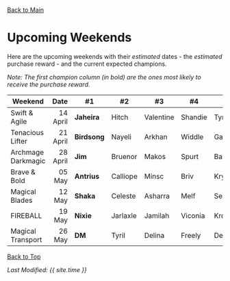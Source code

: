 [Back to Main](index.md)

# Upcoming Weekends

Here are the upcoming weekends with their *estimated* dates - the *estimated* purchase reward - and the current expected champions.

*Note: The first champion column (in bold) are the ones most likely to receive the purchase reward.*

| Weekend | Date | #1 | #2 | #3 | #4 | #5 | Reward |
|---|--:|---|---|---|---|---|---|
| Swift & Agile | 14 April | **Jaheira** | Hitch | Valentine | Shandie | Tyril | [Feats](feats.md) |
| Tenacious Lifter | 21 April | **Birdsong** | Nayeli | Arkhan | Widdle | Gazrick | [Feats](feats.md) |
| Archmage Darkmagic | 28 April | **Jim** | Bruenor | Makos | Spurt | Barrowin | Golden Epic |
| Brave & Bold | 05 May | **Antrius** | Calliope | Minsc | Briv | Krydle | Golden Epic |
| Magical Blades | 12 May | **Shaka** | Celeste | Asharra | Melf | Sentry | Golden Epic |
| FIREBALL | 19 May | **Nixie** | Jarlaxle | Jamilah | Viconia | Krond | Golden Epic |
| Magical Transport | 26 May | **DM** | Tyril | Delina | Freely | Deekin | Golden Epic |

[Back to Top](#top)

*Last Modified: {{ site.time }}*